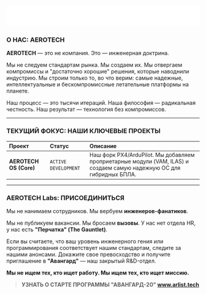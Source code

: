<p align="center">
  <img src="https://github.com/AerotechRussia/.github/blob/main/profile/%D0%90%D1%8D%D1%80%D0%BE%D1%82%D0%B5%D1%85%20%D0%A0%D0%BE%D1%81%D1%81%D0%B8%D1%8F.svg" alt="AEROTECH Logo"/>
</p>

### **О НАС: AEROTECH**

**AEROTECH** — это не компания. Это — инженерная доктрина.

Мы не следуем стандартам рынка. Мы создаем их. Мы отвергаем компромиссы и "достаточно хорошие" решения, которые наводнили индустрию. Мы строим только то, во что верим: самые надежные, интеллектуальные и бескомпромиссные летательные платформы на планете.

Наш процесс — это тысячи итераций. Наша философия — радикальная честность. Наш результат — технология без компромиссов.

---

### **ТЕКУЩИЙ ФОКУС: НАШИ КЛЮЧЕВЫЕ ПРОЕКТЫ**

| Проект | Статус | Описание |
| :--- | :--- | :--- |
| **AEROTECH OS (Core)** | `ACTIVE DEVELOPMENT` | Наш форк PX4/ArduPilot. Мы добавляем проприетарные модули (VAM, ILAS) и создаем самую надежную ОС для гибридных БПЛА. |

---

### **AEROTECH Labs: ПРИСОЕДИНИТЬСЯ**

Мы не нанимаем сотрудников. Мы вербуем **инженеров-фанатиков**.

Мы не публикуем вакансии. Мы бросаем **вызовы**. У нас нет отдела HR, у нас есть **"Перчатка" (The Gauntlet)**.

Если вы считаете, что ваш уровень инженерного гения или программирования соответствует нашим стандартам, следите за нашими анонсами. Докажите свое превосходство и получите приглашение в **"Авангард"** — наш закрытый R&D-отдел.

**Мы не ищем тех, кто ищет работу. Мы ищем тех, кто ищет миссию.**

> **УЗНАТЬ О СТАРТЕ ПРОГРАММЫ "АВАНГАРД-20" www.arlist.tech**
